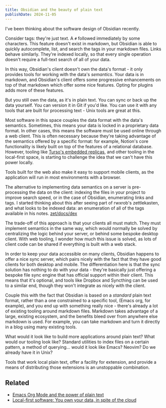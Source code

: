 ```yaml
---
title: Obsidian and the beauty of plain text
publishDate: 2024-11-05
---
```


I've been thinking about the software design of Obsidian recently.

Consider tags: they're just text. A `#` followed immediately by some characters.
This feature doesn't exist in markdown, but Obsidian is able to quickly
autocomplete, list, and search the tags in your markdown files. Links behave
similarly. They're indexed locally, so that every single operation doesn't
require a full-text search of all of your data.

In this way, Obsidian's client doesn't own the data's format - it only provides
tools for working with the data's _semantics_. Your data is in markdown, and
Obsidian's client offers some progressive enhancements on top of that markdown
which offer some nice features. Opting for plugins adds more of these features. 

But you still own the data, as it's in plain text. You can sync or back up the
data yourself. You can version it in Git if you'd like. You can use it with any
tools that are built for processing text - Unix tools are great at this.

Most software in this space couples the data format with the data's semantics.
Sometimes, this means your data is locked in a proprietary data format. In other
cases, this means the software must be used online through a web client. This is
often necessary because they're taking advantage of the semantics offered by a
specific format: for example, Notion's core functionality is likely built on top
of the features of a relational database. However, tooling like [Turso's
embedded replicas](https://docs.turso.tech/features/embedded-replicas), and
other tooling in the local-first space, is starting to challenge the idea that
we can't have this power locally.

Tools built for the web also make it easy to support mobile clients, as the
application will run in most environments with a browser.

The alternative to implementing data semantics on a server is pre-processing
the data on the client: indexing the files in your project to improve search
speed, or in the case of Obsidian, enumerating links and tags. I started
thinking about this after seeing part of rwxrob's zettlekasten, and what looks
to be indexed data: an enumeration of all of the tags available in his notes.
[zet/docs/dex](https://github.com/rwxrob/zet/tree/908e1f6c18862fb73c3e267b3b80033651191002/docs/dex)

The trade-off of this approach is that your clients all must match. They must
implement semantics in the same way, which would normally be solved by
centralizing the logic behind your server, or behind some bespoke desktop
client. With web tooling, I wonder how much this issue is solved, as lots of
client code can be shared if everything is built with a web stack.

In order to keep your data accessible on many clients, Obsidian happens to offer
a nice sync server, which pairs nicely with the fact that they have good clients
for both desktop and mobile. The differentiation here is that the sync solution
has nothing to do with your data - they're basically just offering a bespoke
file sync engine that has official support within their client. This means that
it's optional, and tools like Dropbox and Syncthing can be used to a similar
end, though they won't integrate as nicely with the client.

Couple this with the fact that Obsidian is based on a _standard_ plain text
format, rather than a one constrained to a specific tool, (Emacs org, for
example), and you end up with something really nice - there's already a lot of
existing tooling around markdown files. Markdown takes advantage of a large,
existing ecosystem, and the benefits bleed over from anywhere else markdown is
used. For example, you can take markdown and turn it directly in a blog using
many existing tools.

What would it look like to build more applications around plain text? What would
our tooling look like? Standard utilities to index files on a certain pattern, a
method of querying… would it look like Emacs? Neovim? Do we already have it in
Unix?

Tools that work local plain text, offer a facility for extension, and provide a
means of distributing those extensions is an unstoppable combination.

## Related

- [Emacs Org Mode and the power of plain
text](https://sachachua.com/blog/2015/03/emacs-org-mode-power-plain-text/)
- [Local-first software: You own your data, in spite of the
cloud](https://www.inkandswitch.com/local-first/)
